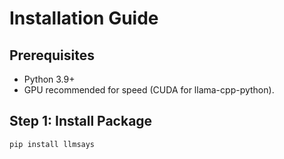 # Installation Guide

## Prerequisites
- Python 3.9+
- GPU recommended for speed (CUDA for llama-cpp-python).

## Step 1: Install Package
```bash
pip install llmsays
